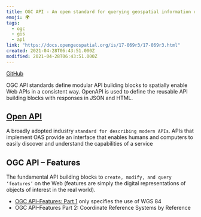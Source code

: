 ```yaml
---
title: OGC API - An open standard for querying geospatial information on the web
emoji: 🌍
tags:
  - ogc
  - gis
  - api
link: "https://docs.opengeospatial.org/is/17-069r3/17-069r3.html"
created: 2021-04-28T06:43:51.000Z
modified: 2021-04-28T06:43:51.000Z
---
```


[GitHub](https://github.com/opengeospatial/ogcapi-features)

OGC API standards define modular API building blocks to spatially enable Web APIs in a consistent way. OpenAPI is used to define the reusable API building blocks with responses in JSON and HTML.

## [Open API](https://spec.openapis.org/oas/v3.1.0)

A broadly adopted industry `standard for describing modern APIs`. APIs that implement OAS provide an interface that enables humans and computers to easily discover and understand the capabilities of a service

## OGC API – Features

The fundamental API building blocks to `create, modify, and query ‘features’` on the Web (features are simply the digital representations of objects of interest in the real world).

- [OGC API–Features: Part 1](http://mail.opengeospatial.org/lists/lt.php?tid=fR4FVVRQAQFRVR1TAA5TSFBTAQMZUQAABhkMU1MBDgADVwNWBwFKXABUVlUBWVJIXQcFDhkEVVwCGQAHBgEVAABQUQRRAVVUU1sEGQNcUFMFBQBWGQkGBQYZDVcGAhUPBgQGGVNSBQdSUANdAVsFBA) only specifies the use of WGS 84
- OGC API–Features Part 2: Coordinate Reference Systems by Reference
